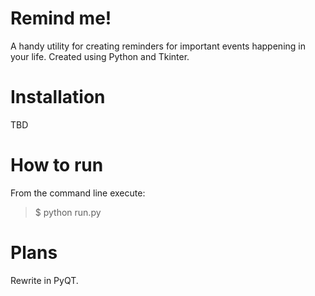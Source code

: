 # Remind me!
A handy utility for creating reminders for important events happening in your life. Created using Python and Tkinter.

# Installation
TBD

# How to run
From the command line execute:
>$ python run.py

# Plans
Rewrite in PyQT.
